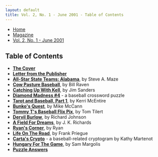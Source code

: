 ```yaml
---
layout: default
title: Vol. 2, No. 1 - June 2001 - Table of Contents
---
```

<nav class="breadcrumb" aria-label="breadcrumbs">
  <ul>
    <li><a href="{{ site.url }}{{ site.baseurl }}">Home</a></li>
    <li><a href="../magazine-home.html">Magazine</a></li>
    <li class="is-active"><a href="#" aria-current="page">Vol. 2, No. 1 - June 2001</a></li>
  </ul>
</nav>

<section>
  <h1>Table of Contents</h1>

  <ul>
    <li><a href="bi_vol_2_no_1_cover.html"><strong>The Cover</strong></a></li>
    <li><a href="bi_vol_2_no_1_letter_from_publisher.html"><strong>Letter from the Publisher</strong></a></li>
    <li><a href="bi_vol_2_no_1_all_alabama_team.html"><strong>All-Star State Teams:  Alabama</strong></a>, by Steve A. Maze</li>
    <li><a href="bi_vol_2_no_1_cow_pasture.html"><strong>Cow Pasture Baseball</strong></a>, by Bill Raven</li>
    <li><a href="bi_vol_2_no_1_kell.html"><strong>Catching Up With Kell</strong></a>, by Jim Sanders</li>
    <li><a href="bi_vol_2_no_1_diamond_madness.html"><strong>Diamond Madness #4</strong></a> - a baseball crossword puzzle</li>
    <li><a href="bi_vol_2_no_1_tarot_1.html"><strong>Tarot and Baseball, Part 1</strong></a>, by Kerri McEntire</li>
    <li><a href="bi_vol_2_no_1_bunkos_quest.html"><strong>Bunko's Quest</strong></a>, by Mike McCann</li>
    <li><a href="bi_vol_2_no_1_tommy_t.html"><strong>Tommy T's Baseball Flix Pix</strong></a>, by Tom Tilert</li>
    <li><a href="bi_vol_2_no_1_dervil_burlow.html"><strong>Dervil Burlow</strong></a>, by Richard Johnson</li>
    <li><a href="bi_vol_2_no_1_field_for_dreams.html"><strong>A Field For Dreams</strong></a>, by J. K. Richards</li>
    <li><a href="bi_vol_2_no_1_ryans_corner.html"><strong>Ryan's Corner</strong></a>, by Ryan</li>
    <li><a href="bi_vol_2_no_1_life_on_the_road.html"><strong>Life On The Road</strong></a>, by Frank Priegue</li>
    <li><a href="bi_vol_2_no_1_cartas_crypto.html"><strong>Carta's Crypto</strong></a> - a baseball-related cryptogram by Kathy Martenot</li>
    <li><a href="bi_vol_2_no_1_hungary_for_the_game.html"><strong>Hungary For The Game</strong></a>, by Sam Margolis</li>
    <li><a href="bi_vol_2_no_1_puzzle_answers.html"><strong>Puzzle Answers</strong></a></li>
  </ul>

</section>
